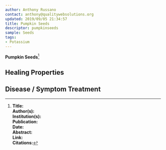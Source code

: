 ```yaml
---
author: Anthony Russano
contact: anthony@qualitywebsolutions.org
updated: 2019/09/05 21:34:57
title: Pumpkin Seeds
descriptor: pumpkinseeds
sample: Seeds
tags:
- Potassium
---
```

**Pumpkin Seeds**[^1]

## Healing Properties

## Disease / Symptom Treatment

[^1]: **Title:** <br>**Author(s):**  <br>**Institution(s):** <br>**Publication:** <i> </i><br>**Date:** <br>**Abstract:** <i> </i><br>**Link:** []()<br>**Citations:**   
